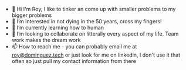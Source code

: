 - 👋 Hi I'm Roy, I like to tinker an come up with smaller problems to my bigger problems
- 👀 I’m interested in not dying in the 50 years, cross my fingers!
- 🌱 I’m currently learning how to human
- 💞️ I’m looking to collaborate on litterally every aspect of my life. Team work makes the dream work
- 📫 How to reach me - you can probably email me at roy@dominguez.tech or just look for me on linkedin, I don't use it that often so just pull my contact information from there
